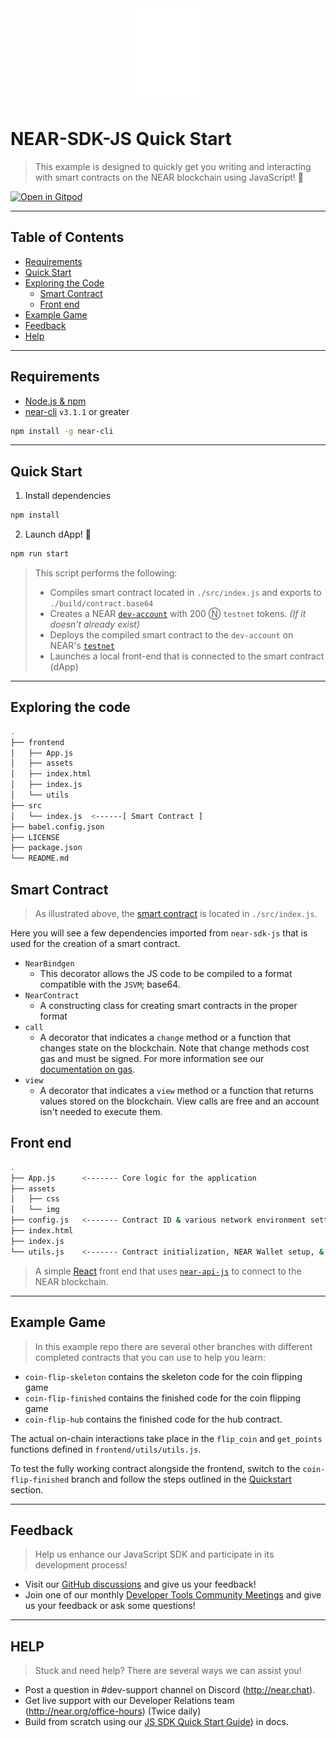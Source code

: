 <center>
    <img src="frontend/assets/img/near_logo_stack_wht.png" width="120" />
</center>

# NEAR-SDK-JS Quick Start

> This example is designed to quickly get you writing and interacting with smart contracts on the NEAR blockchain using JavaScript! 🚀

[![Open in Gitpod](https://gitpod.io/button/open-in-gitpod.svg)](https://gitpod.io/#https://github.com/near-examples/near-sdk-js-quickstart)

---

## Table of Contents

- [Requirements](#requirements)
- [Quick Start](#quick-start)
- [Exploring the Code](#exploring-the-code)
  - [Smart Contract](#smart-contract)
  - [Front end](#front-end)
- [Example Game](#example-game)
- [Feedback](#feedback)
- [Help](#help)

---

## Requirements

- [Node.js & npm](https://docs.npmjs.com/downloading-and-installing-node-js-and-npm)
- [near-cli](https://docs.near.org/docs/tools/near-cli) `v3.1.1` or greater

```bash
npm install -g near-cli
```

---

## Quick Start

1. Install dependencies

```bash
npm install
```

2. Launch dApp! 🚀

```bash
npm run start
```

> This script performs the following:
>
> - Compiles smart contract located in `./src/index.js` and exports to `./build/contract.base64`
> - Creates a NEAR [`dev-account`](https://docs.near.org/docs/concepts/account#dev-accounts) with 200 Ⓝ `testnet` tokens. _(If it doesn't already exist)_
> - Deploys the compiled smart contract to the `dev-account` on NEAR's [`testnet`](https://docs.near.org/docs/concepts/networks#testnet)
> - Launches a local front-end that is connected to the smart contract (dApp)

---

## Exploring the code

```bash
.
├── frontend
│   ├── App.js
│   ├── assets
│   ├── index.html
│   ├── index.js
│   └── utils
├── src
│   └── index.js  <------[ Smart Contract ]
├── babel.config.json
├── LICENSE
├── package.json
└── README.md

```

## Smart Contract

> As illustrated above, the [smart contract](https://en.wikipedia.org/wiki/Smart_contract) is located in `./src/index.js`.

Here you will see a few dependencies imported from `near-sdk-js` that is used for the creation of a smart contract.

- `NearBindgen`
  - This decorator allows the JS code to be compiled to a format compatible with the `JSVM`; base64.
- `NearContract`
  - A constructing class for creating smart contracts in the proper format
- `call`
  - A decorator that indicates a `change` method or a function that changes state on the blockchain. Note that change methods cost gas and must be signed. For more information see our [documentation on gas](https://docs.near.org/docs/concepts/gas).
- `view`
  - A decorator that indicates a `view` method or a function that returns values stored on the blockchain. View calls are free and an account isn't needed to execute them.

## Front end

```bash
.
├── App.js      <------- Core logic for the application
├── assets
│   ├── css
│   └── img
├── config.js   <------- Contract ID & various network environment settings
├── index.html
├── index.js
└── utils.js    <------- Contract initialization, NEAR Wallet setup, & dApp functions
```

> A simple [React](https://reactjs.org/) front end that uses [`near-api-js`](https://github.com/near/near-api-js) to connect to the NEAR blockchain.

---

## Example Game

> In this example repo there are several other branches with different completed contracts that you can use to help you learn:

- `coin-flip-skeleton` contains the skeleton code for the coin flipping game
- `coin-flip-finished` contains the finished code for the coin flipping game
- `coin-flip-hub` contains the finished code for the hub contract.

The actual on-chain interactions take place in the `flip_coin` and `get_points` functions defined in `frontend/utils/utils.js`.

To test the fully working contract alongside the frontend, switch to the `coin-flip-finished` branch and follow the steps outlined in the [Quickstart](#quick-start) section.

---

## Feedback

> Help us enhance our JavaScript SDK and participate in its development process!

- Visit our [GitHub discussions](https://github.com/near/near-sdk-js/discussions) and give us your feedback!
- Join one of our monthly [Developer Tools Community Meetings](http://near.ai/tooling-meetings) and give us your feedback or ask some questions!

---

## HELP

> Stuck and need help? There are several ways we can assist you!

- Post a question in #dev-support channel on Discord (http://near.chat).
- Get live support with our Developer Relations team (http://near.org/office-hours) (Twice daily)
- Build from scratch using our [JS SDK Quick Start Guide](https://docs.near.org/docs/develop/contracts/js/enclave-quickstart)) in docs.
